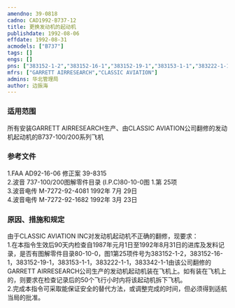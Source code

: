 ```yaml
---
amendno: 39-0818  
cadno: CAD1992-B737-12  
title: 更换发动机的起动机  
publishdate: 1992-08-06  
effdate: 1992-08-31  
acmodels: ["B737"]  
tags: []  
engs: []  
pns: ["383152-1-2","383152-16-1","383152-19-1","383153-1-1","383222-1-1","383342-1-1"]  
mfrs: ["GARRETT AIRRESEARCH","CLASSIC AVIATION"]  
admins: 华北管理局  
author: 边振海  
---
```

  
### 适用范围  
所有安装GARRETT AIRRESEARCH生产、由CLASSIC AVIATION公司翻修的发动机起动机的B737-100/200系列飞机  
  
<!--more-->  
### 参考文件  
  1.FAA AD92-16-06 修正案 39-8315  
  2.波音  737-100/200图解零件目录 (I.P.C)80-10-0图 1.第 25项  
  3.波音电传 M-7272-92-4081  1992年 7月 29日  
  4.波音电传 M-7272-92-1682  1992年 3月 23日  
  
### 原因、措施和规定  

  由于CLASSIC AVIATION INC对发动机起动机不正确的翻修，现要求：  
1.在本指令生效后90天内检查自1987年元月1日至1992年8月31日的进库及发料记录，是否有图解零件目录80-10-0，图1第25项件号为383152-1-2，383152-16-1，383152-19-1，383153-1-1，383222-1-1，383342-1-1由该公司翻修的GARRETT AIRRESEARCH公司生产的发动机起动机装在飞机上。如有装在飞机上的，则要求在检查记录后的50个飞行小时内将该起动机拆下飞机。  
  2.完成本指令可采取能保证安全的替代方法，或调整完成的时间，但必须得到适航当局的批准。  
